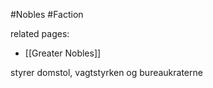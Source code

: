 #Nobles 
#Faction 

related pages:
  - [[Greater Nobles]]

styrer domstol, vagtstyrken og bureaukraterne
